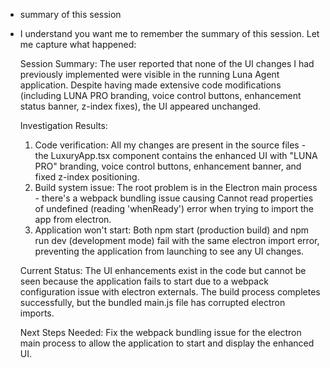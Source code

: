 - summary of this session
- I understand you want me to remember the summary of this session. Let me capture what happened:

  Session Summary:
  The user reported that none of the UI changes I had previously implemented were visible in the running Luna Agent application. Despite having
  made extensive code modifications (including LUNA PRO branding, voice control buttons, enhancement status banner, z-index fixes), the UI
  appeared unchanged.

  Investigation Results:
  1. Code verification: All my changes are present in the source files - the LuxuryApp.tsx component contains the enhanced UI with "LUNA PRO"
     branding, voice control buttons, enhancement banner, and fixed z-index positioning.
  2. Build system issue: The root problem is in the Electron main process - there's a webpack bundling issue causing Cannot read properties of
     undefined (reading 'whenReady') error when trying to import the app from electron.
  3. Application won't start: Both npm start (production build) and npm run dev (development mode) fail with the same electron import error,
     preventing the application from launching to see any UI changes.

  Current Status:
  The UI enhancements exist in the code but cannot be seen because the application fails to start due to a webpack configuration issue with
  electron externals. The build process completes successfully, but the bundled main.js file has corrupted electron imports.

  Next Steps Needed:
  Fix the webpack bundling issue for the electron main process to allow the application to start and display the enhanced UI.
